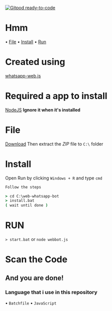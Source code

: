 [![Gitpod ready-to-code](https://img.shields.io/badge/Gitpod-ready--to--code-blue?logo=gitpod)](https://gitpod.io/#https://github.com/Adiixyz/web-whatsapp-bot)

# Hmm
• [File](https://github.com/Adiixyz/web-whatsapp-bot#file)
• [Install](https://github.com/Adiixyz/web-whatsapp-bot#install)
• [Run](https://github.com/Adiixyz/web-whatsapp-bot#run)

# Created using
[whatsapp-web.js](https://github.com/pedroslopez/whatsapp-web.js/)

# Required a app to install
[NodeJS](https://nodejs.org/en/download/) 
**Ignore it when it's installed**

# File
[Download](https://github.com/Adiixyz/web-whatsapp-bot/archive/master.zip) 
Then extract the *ZIP* file to `C:\` folder

# Install
Open Run by clicking `Windows + R` and type `cmd`
```cmd
Follow the steps

> cd C:\web-whatsapp-bot
> install.bat
( wait until done )
```

# RUN
`> start.bat` or `node webbot.js`

# Scan the Code
## And you are done!

### Language that i use in this repository
• `Batchfile`
• `JavaScript`

